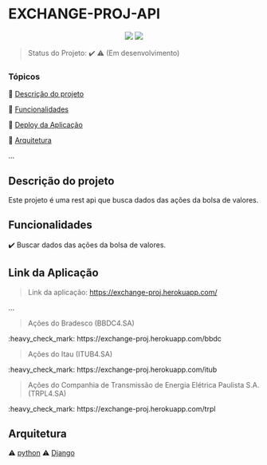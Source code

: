 <h1>EXCHANGE-PROJ-API</h1> 

<p align="center">
  <img src="https://img.shields.io/static/v1?label=Python&message=Django&color=blue&style=for-the-badge&logo=PYTHON"/>

   <img src="http://img.shields.io/static/v1?label=STATUS&message=EM%20DESENVOLVIMENTO&color=RED&style=for-the-badge"/>
</p>

> Status do Projeto: :heavy_check_mark: :warning: (Em desenvolvimento)

### Tópicos 

:small_blue_diamond: [Descrição do projeto](#descrição-do-projeto)

:small_blue_diamond: [Funcionalidades](#funcionalidades)

:small_blue_diamond: [Deploy da Aplicação](#deploy-da-aplicação-dash)

:small_blue_diamond: [Arquitetura](#arquitetura)


... 

## Descrição do projeto 

<p align="justify">
  Este projeto é uma rest api que busca dados das ações da bolsa de valores.
</p>

## Funcionalidades

:heavy_check_mark: Buscar dados das ações da bolsa de valores.


## Link da Aplicação

> Link da aplicação: https://exchange-proj.herokuapp.com/

... 
> Ações do Bradesco (BBDC4.SA)
<p>
:heavy_check_mark: https://exchange-proj.herokuapp.com/bbdc
</p>

> Ações do Itau (ITUB4.SA)
<p>
:heavy_check_mark: https://exchange-proj.herokuapp.com/itub
</p>

> Ações do Companhia de Transmissão de Energia Elétrica Paulista S.A. (TRPL4.SA)
<p>
:heavy_check_mark: https://exchange-proj.herokuapp.com/trpl
</p>

## Arquitetura

:warning: [python](https://www.python.org/)
:warning: [Django](https://www.djangoproject.com/)
